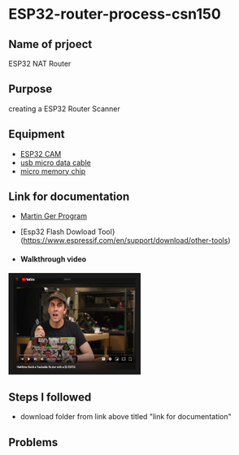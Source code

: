 # ESP32-router-process-csn150

## Name of prjoect 
ESP32 NAT Router

## Purpose
creating a ESP32 Router Scanner

## Equipment 
+ [ESP32 CAM](https://www.amazon.com/ESP32-CAM-MB-Aideepen-ESP32-CAM-Bluetooth-Arduino/dp/B0948ZFTQZ/ref=sr_1_1_sspa?keywords=esp32+cam&qid=1678904348&sr=8-1-spons&psc=1&spLa=ZW5jcnlwdGVkUXVhbGlmaWVyPUEyWDQyMkxLUUJWSFQxJmVuY3J5cHRlZElkPUEwOTk4NjQ1TllJUURNRzcxWEZJJmVuY3J5cHRlZEFkSWQ9QTA1NDcwNDczNkVVTEZMMDZWUzZSJndpZGdldE5hbWU9c3BfYXRmJmFjdGlvbj1jbGlja1JlZGlyZWN0JmRvTm90TG9nQ2xpY2s9dHJ1ZQ==)
+ [usb micro data cable](https://www.amazon.com/AmazonBasics-Male-Micro-Cable-Black/dp/B0711PVX6Z/ref=sr_1_1_ffob_sspa?crid=16W1ZVGK5RSBL&keywords=usb+micro+data+cable&qid=1678905952&sprefix=usb+micro+data+%2Caps%2C123&sr=8-1-spons&psc=1&spLa=ZW5jcnlwdGVkUXVhbGlmaWVyPUExUllNUjBONzVaQjc1JmVuY3J5cHRlZElkPUEwOTM3MTg3NjU4RzJRWkM3UTRaJmVuY3J5cHRlZEFkSWQ9QTAxODUxNTUyMFlHTjZHVks1NTNQJndpZGdldE5hbWU9c3BfYXRmJmFjdGlvbj1jbGlja1JlZGlyZWN0JmRvTm90TG9nQ2xpY2s9dHJ1ZQ==)
+ [micro memory chip](https://www.amazon.com/Amazon-Basics-microSDXC-Memory-Adapter/dp/B08TJRVWV1/ref=sr_1_1_ffob_sspa?crid=23O8LCMK14S72&keywords=micro+sd+card&qid=1678906000&sprefix=micro+sd+%2Caps%2C423&sr=8-1-spons&psc=1&spLa=ZW5jcnlwdGVkUXVhbGlmaWVyPUE4NFM3RzNPTTU2SlQmZW5jcnlwdGVkSWQ9QTA1MDcyMDkyNjRFR0JDUVFQMjA2JmVuY3J5cHRlZEFkSWQ9QTA2Njg3NDYzM1dDMk5KQ0QyMEJZJndpZGdldE5hbWU9c3BfYXRmJmFjdGlvbj1jbGlja1JlZGlyZWN0JmRvTm90TG9nQ2xpY2s9dHJ1ZQ==)

## Link for documentation
+  [Martin Ger Program](https://github.com/martin-ger/esp32_nat_router)
+ [Esp32 Flash Dowload Tool}(https://www.espressif.com/en/support/download/other-tools)
 
+ #### Walkthrough video


<a href="http://www.youtube.com/watch?feature=player_embedded&v=41Lymi6rXA8&list=PLLikBZAto8K7zrkQQYOfoY9404SBhXeQr
" target="_blank"><img src="https://github.com/samlora704/ESP32-router-process-csn150/blob/main/Martin%20Ger%20youtube.jpg" 
alt="IMAGE ALT TEXT HERE" width="240" height="180" border="10" /></a>

## Steps I followed
+ download folder from link above titled "link for  documentation"



## Problems
